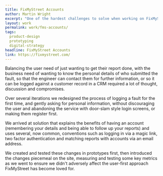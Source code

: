```yaml
---
title: FixMyStreet Accounts
author: Martin Wright
excerpt: "One of the hardest challenges to solve when working on FixMyStreet was getting users to give the personal information that many local authorities require to make a valid fault report."
layout: work
permalink: work/fms-accounts/
tags:
  product-design
  prototyping
  digital-strategy
headline: FixMyStreet Accounts
link: https://fixmystreet.com/
---
```


Balancing the user need of just wanting to get their report done, with the business need of wanting to know the personal details of who submitted the fault, so that the engineer can contact them for further information, or so it can be logged against a customer record in a CRM required a lot of thought, discussion and compromises. 

Over several iterations we redesigned the process of logging a fault for the first time, and gently asking for personal information, without discouraging the user and abandoning the service with door-slam style login screens, or making them register first. 

We arrived at solution that explains the benefits of having an account (remembering your details and being able to follow up your reports) and uses several, now common, conventions such as logging in via a magic link, two factor authentication and matching reports with accounts via an email address. 

We created and tested these changes in prototypes first, then introduced the changes piecemeal on the site, measuring and testing some key metrics as we went to ensure we didn't adversely affect the user-first approach FixMyStreet has become loved for.